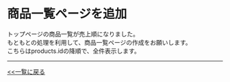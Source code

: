 # 商品一覧ページを追加

トップページの商品一覧が売上順になりました。  
もともとの処理を利用して、商品一覧ページの作成をお願いします。  
こちらはproducts.idの降順で、全件表示します。  

---

[<<一覧に戻る](../../ISSUES.md)
